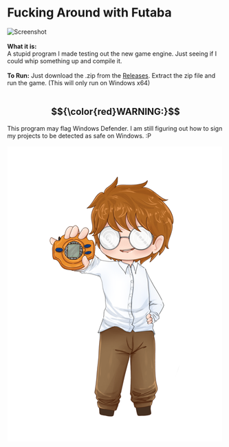 ﻿# Fucking Around with Futaba

![Screenshot](https://i.imgur.com/t5RHW6X.png)
<br>
<br>
**What it is:**
<br>
A stupid program I made testing out the new game engine. Just seeing if I could whip something up and compile it.
<br>
<br>
**To Run:** Just download the .zip from the [Releases](https://github.com/AndersKidwell/Fucking-Around-with-Futaba/releases). Extract the zip file and run the game. (This will only run on Windows x64)
<br>
<br>
## **$${\color{red}WARNING:}$$** 
This program may flag Windows Defender. I am still figuring out how to sign my projects to be detected as safe on Windows. :P 
<br>
<br>
![Thank you!](https://github.com/AndersKidwell/Fucking-Around-with-Futaba/blob/main/textures/anders.png)
